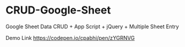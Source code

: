 # CRUD-Google-Sheet
 Google Sheet Data CRUD + App Script + jQuery + Multiple Sheet Entry

Demo Link
https://codepen.io/cpabhi/pen/zYGRNVG
